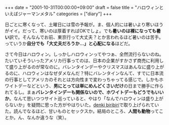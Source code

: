 +++
date = "2001-10-31T00:00:00+09:00"
draft = false
title = "ハロウィンといえばジャーマンメタル"
categories = ["diary"]
+++

日ごとに寒くなって、土曜日には雪の予報が。ま、個人的には暑いより寒いほうがイイ。だって、寒いのは厚着すればOKでしょ。でも<strong>暑いのは裸になっても暑い</strong>訳で。そんなんでお前、東京行って大丈夫？とか言われるほど暑いのは苦手。っていうか<strong>自分でも「大丈夫だろうか…」と心配になる</strong>ほどだ。

さて今日はハロウィン。しっかしハロウィンってやつぁ、全然流行らないのね。たいていそういったアメリカ行事ってのは、日本の企業がすかさず商売に利用して盛り上がるのが常なのに。バレンタインデーやクリスマスはあんなに盛り上がるのに、ハロウィンはなぜダメなんだ？特にバレンタインなんて、すでに日本流の行事としてアメリカのそれとは方向性まで変わっちゃってる感じで。しかもホワイトデーなどという、<strong>男にとっては単にめんどくさいだけ</strong>の日まで勝手に作られてるし。まぁ<strong>バレンタインデーも関係ないので、ホワイトデーもどうでもいいか</strong>。なんて思いつつサイト巡っていると、やはり「なんでハロウィンは盛り上がらないか」を疑問に思った方がやはりいた。<a href="http://home7.highway.ne.jp/cider/start.html">denki biribiri</a>で取り上げられていた。読んでなるほど、甘いものとセックスか。結局のところ、<strong>人間も動物</strong>ってことか。ん、なんか違うな（笑）。
